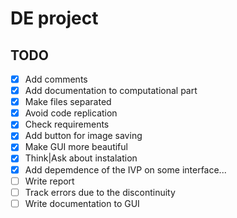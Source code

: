 # DE project

## TODO

- [x] Add comments
- [x] Add documentation to computational part
- [x] Make files separated
- [x] Avoid code replication
- [x] Check requirements
- [x] Add button for image saving
- [x] Make GUI more beautiful
- [x] Think|Ask about instalation
- [x] Add depemdence of the IVP on some interface...
- [ ] Write report
- [ ] Track errors due to the discontinuity
- [ ] Write documentation to GUI